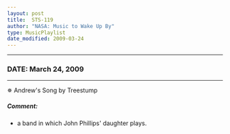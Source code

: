 ```yaml
---
layout: post
title:  STS-119
author: "NASA: Music to Wake Up By"
type: MusicPlaylist
date_modified: 2009-03-24
---
```


----
### DATE: March 24, 2009
----
✵ Andrew's Song by Treestump

##### Comment:
* a band in which John Phillips' daughter plays.

